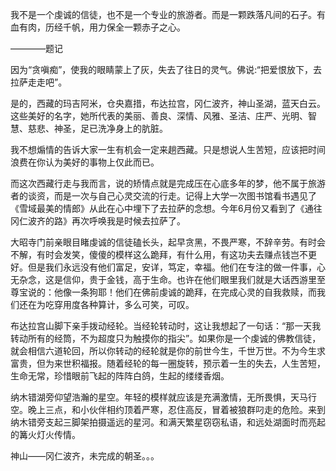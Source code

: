 我不是一个虔诚的信徒，也不是一个专业的旅游者。而是一颗跌落凡间的石子。有血有肉，历经千帆，用力保全一颗赤子之心。

————题记

因为“贪嗔痴”，使我的眼睛蒙上了灰，失去了往日的灵气。佛说:“把爱恨放下，去拉萨走走吧”。

是的，西藏的玛吉阿米，仓央嘉措，布达拉宫，冈仁波齐，神山圣湖，蓝天白云。这些美好的名字，她所代表的美丽、善良、深情、风雅、圣洁、庄严、光明、智慧、慈悲、神圣，足已洗净身上的肮脏。

我不想煽情的告诉大家一生有机会一定来趟西藏。只是想说人生苦短，应该把时间浪费在你认为美好的事物上仅此而已。

而这次西藏行走与我而言，说的矫情点就是完成压在心底多年的梦，他不属于旅游者的谈资，而是一次与自己心灵交流的行走。记得上大学一次图书馆看书遇见了《雪域最美的情郎》从此在心中埋下了去拉萨的念想。今年6月份又看到了《通往冈仁波齐的路》再次呼唤我是时候去拉萨了。


大昭寺门前亲眼目睹虔诚的信徒磕长头，起早贪黑，不畏严寒，不辞辛劳。有时会不解，有时会发笑，傻傻的模样这么跪拜，有什么用，有这功夫去赚点钱岂不更好。但是我们永远没有他们富足，安详，笃定，幸福。他们在专注的做一件事，心无杂念，这是信仰，贵于金钱，高于生命。也许在他们眼里我们就是大话西游里至尊宝说的：他像一条狗耶！他们在佛前虔诚的跪拜，在完成心灵的自我救赎，而我们还在为吃穿用度各种算计，多么可笑，可叹。

布达拉宫山脚下亲手拨动经轮。当经轮转动时，这让我想起了一句话：“那一天我转动所有的经筒，不为超度只为触摸你的指尖”。如果你是一个虔诚的佛教信徒，就会相信六道轮回，所以你转动的经轮就是你的前世今生，千世万世。不为今生求富贵，但为来世积福报。随着经轮的每一圈旋转，预示着一生的失去，人生苦短，生命无常，珍惜眼前飞起的阵阵白鸽，生起的缕缕香烟。


纳木错湖旁仰望浩瀚的星空。年轻的模样就应该是充满激情，无所畏惧，天马行空。晚上三点，和小伙伴相约顶着严寒，忍住高反，冒着被狼群叼走的危险。来到纳木错旁支起三脚架拍摄遥远的星河。和满天繁星窃窃私语，和远处湖面时而亮起的篝火灯火传情。


神山——冈仁波齐，未完成的朝圣。。。

